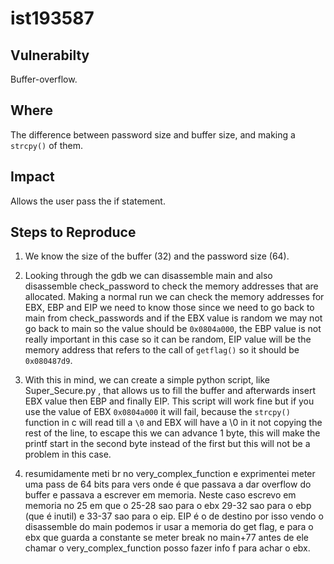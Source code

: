 # ist193587

## Vulnerabilty

Buffer-overflow.

## Where

The difference between password size and buffer size, and making a ```strcpy()``` of them.

## Impact

Allows the user pass the if statement.

## Steps to Reproduce
1. We know the size of the buffer (32) and the password size (64).
2. Looking through the gdb we can disassemble main and also disassemble check_password to check the memory addresses that are allocated. Making a normal run we can check the memory addresses for EBX, EBP and EIP we need to know those since we need to go back to main from check_passwords and if the EBX value is random we may not go back to main so the value should be ```0x0804a000```, the EBP value is not really important in this case so it can be random, EIP value will be the memory address that refers to the call of ```getflag()``` so it should be ```0x080487d9```.
3. With this in mind, we can create a simple python script, like Super_Secure.py , that allows us to fill the buffer and afterwards insert EBX value then EBP and finally EIP. This script will work fine but if you use the value of EBX ```0x0804a000``` it will fail, because the ```strcpy()``` function in c will read till a ```\0``` and EBX will have a \0 in it not copying the rest of the line, to escape this we can advance 1 byte, this will make the printf start in the second byte instead of the first but this will not be a problem in this case.

1. resumidamente meti br no very_complex_function e exprimentei meter uma pass de 64 bits para vers onde é que passava a dar overflow do buffer e passava a escrever em memoria. Neste caso escrevo em memoria no 25 em que o 25-28 sao para o ebx 29-32 sao para o ebp (que é inutil) e 33-37 sao para o eip. EIP é o de destino por isso vendo o disassemble do main podemos ir usar a memoria do get flag, e para o ebx que guarda a constante se meter break no main+77 antes de ele chamar o very_complex_function posso fazer info f para achar o ebx.